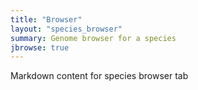 ```yaml
---
title: "Browser"
layout: "species_browser"
summary: Genome browser for a species 
jbrowse: true 
---
```


Markdown content for species browser tab